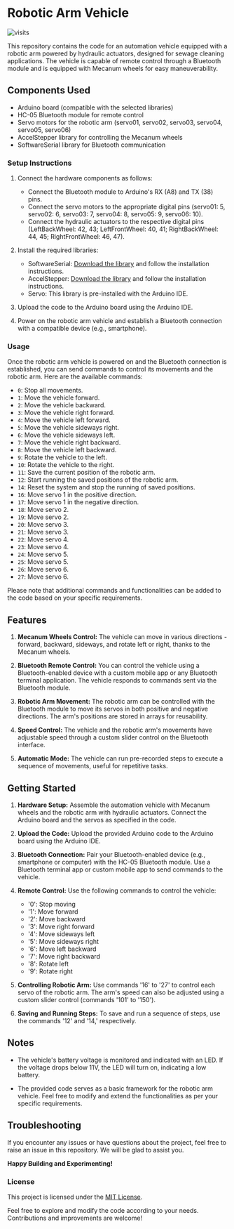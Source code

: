 # Robotic Arm Vehicle 

![visits](https://visit-counter.vercel.app/counter.png?page=https%3A%2F%2Fgithub.com%2FPrakasRavichandran%2Frobotic-arm-vehicle&s=40&c=00ff00&bg=00000000&no=2&ff=digi&tb=&ta=)

This repository contains the code for an automation vehicle equipped with a robotic arm powered by hydraulic actuators, designed for sewage cleaning applications. The vehicle is capable of remote control through a Bluetooth module and is equipped with Mecanum wheels for easy maneuverability.

## Components Used

- Arduino board (compatible with the selected libraries)
- HC-05 Bluetooth module for remote control
- Servo motors for the robotic arm (servo01, servo02, servo03, servo04, servo05, servo06)
- AccelStepper library for controlling the Mecanum wheels
- SoftwareSerial library for Bluetooth communication
### Setup Instructions

1. Connect the hardware components as follows:
   - Connect the Bluetooth module to Arduino's RX (A8) and TX (38) pins.
   - Connect the servo motors to the appropriate digital pins (servo01: 5, servo02: 6, servo03: 7, servo04: 8, servo05: 9, servo06: 10).
   - Connect the hydraulic actuators to the respective digital pins (LeftBackWheel: 42, 43; LeftFrontWheel: 40, 41; RightBackWheel: 44, 45; RightFrontWheel: 46, 47).

2. Install the required libraries:
   - SoftwareSerial: [Download the library](https://www.arduino.cc/en/Reference/SoftwareSerial) and follow the installation instructions.
   - AccelStepper: [Download the library](https://www.arduino.cc/reference/en/libraries/accelstepper/) and follow the installation instructions.
   - Servo: This library is pre-installed with the Arduino IDE.

3. Upload the code to the Arduino board using the Arduino IDE.

4. Power on the robotic arm vehicle and establish a Bluetooth connection with a compatible device (e.g., smartphone).

### Usage

Once the robotic arm vehicle is powered on and the Bluetooth connection is established, you can send commands to control its movements and the robotic arm. Here are the available commands:

- `0`: Stop all movements.
- `1`: Move the vehicle forward.
- `2`: Move the vehicle backward.
- `3`: Move the vehicle right forward.
- `4`: Move the vehicle left forward.
- `5`: Move the vehicle sideways right.
- `6`: Move the vehicle sideways left.
- `7`: Move the vehicle right backward.
- `8`: Move the vehicle left backward.
- `9`: Rotate the vehicle to the left.
- `10`: Rotate the vehicle to the right.
- `11`: Save the current position of the robotic arm.
- `12`: Start running the saved positions of the robotic arm.
- `14`: Reset the system and stop the running of saved positions.
- `16`: Move servo 1 in the positive direction.
- `17`: Move servo 1 in the negative direction.
- `18`: Move servo 2.
- `19`: Move servo 2.
- `20`: Move servo 3.
- `21`: Move servo 3.
- `22`: Move servo 4.
- `23`: Move servo 4.
- `24`: Move servo 5.
- `25`: Move servo 5.
- `26`: Move servo 6.
- `27`: Move servo 6.

Please note that additional commands and functionalities can be added to the code based on your specific requirements.

## Features

1. **Mecanum Wheels Control:** The vehicle can move in various directions - forward, backward, sideways, and rotate left or right, thanks to the Mecanum wheels.

2. **Bluetooth Remote Control:** You can control the vehicle using a Bluetooth-enabled device with a custom mobile app or any Bluetooth terminal application. The vehicle responds to commands sent via the Bluetooth module.

3. **Robotic Arm Movement:** The robotic arm can be controlled with the Bluetooth module to move its servos in both positive and negative directions. The arm's positions are stored in arrays for reusability.

4. **Speed Control:** The vehicle and the robotic arm's movements have adjustable speed through a custom slider control on the Bluetooth interface.

5. **Automatic Mode:** The vehicle can run pre-recorded steps to execute a sequence of movements, useful for repetitive tasks.

## Getting Started

1. **Hardware Setup:** Assemble the automation vehicle with Mecanum wheels and the robotic arm with hydraulic actuators. Connect the Arduino board and the servos as specified in the code.

2. **Upload the Code:** Upload the provided Arduino code to the Arduino board using the Arduino IDE.

3. **Bluetooth Connection:** Pair your Bluetooth-enabled device (e.g., smartphone or computer) with the HC-05 Bluetooth module. Use a Bluetooth terminal app or custom mobile app to send commands to the vehicle.

4. **Remote Control:** Use the following commands to control the vehicle:
   - '0': Stop moving
   - '1': Move forward
   - '2': Move backward
   - '3': Move right forward
   - '4': Move sideways left
   - '5': Move sideways right
   - '6': Move left backward
   - '7': Move right backward
   - '8': Rotate left
   - '9': Rotate right

5. **Controlling Robotic Arm:** Use commands '16' to '27' to control each servo of the robotic arm. The arm's speed can also be adjusted using a custom slider control (commands '101' to '150').

6. **Saving and Running Steps:** To save and run a sequence of steps, use the commands '12' and '14,' respectively.

## Notes

- The vehicle's battery voltage is monitored and indicated with an LED. If the voltage drops below 11V, the LED will turn on, indicating a low battery.

- The provided code serves as a basic framework for the robotic arm vehicle. Feel free to modify and extend the functionalities as per your specific requirements.

## Troubleshooting

If you encounter any issues or have questions about the project, feel free to raise an issue in this repository. We will be glad to assist you.

**Happy Building and Experimenting!**


### License

This project is licensed under the [MIT License](LICENSE).

Feel free to explore and modify the code according to your needs. Contributions and improvements are welcome!
